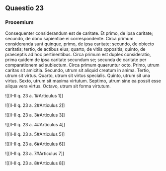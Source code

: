 ## Quaestio 23

### Prooemium

Consequenter considerandum est de caritate. Et primo, de ipsa caritate; secundo, de dono sapientiae ei correspondente. Circa primum consideranda sunt quinque, primo, de ipsa caritate; secundo, de obiecto caritatis; tertio, de actibus eius; quarto, de vitiis oppositis; quinto, de praeceptis ad hoc pertinentibus. Circa primum est duplex consideratio, prima quidem de ipsa caritate secundum se; secunda de caritate per comparationem ad subiectum. Circa primum quaeruntur octo. Primo, utrum caritas sit amicitia. Secundo, utrum sit aliquid creatum in anima. Tertio, utrum sit virtus. Quarto, utrum sit virtus specialis. Quinto, utrum sit una virtus. Sexto, utrum sit maxima virtutum. Septimo, utrum sine ea possit esse aliqua vera virtus. Octavo, utrum sit forma virtutum.

![[II-II q. 23 a. 1#Articulus 1]]

![[II-II q. 23 a. 2#Articulus 2]]

![[II-II q. 23 a. 3#Articulus 3]]

![[II-II q. 23 a. 4#Articulus 4]]

![[II-II q. 23 a. 5#Articulus 5]]

![[II-II q. 23 a. 6#Articulus 6]]

![[II-II q. 23 a. 7#Articulus 7]]

![[II-II q. 23 a. 8#Articulus 8]]

